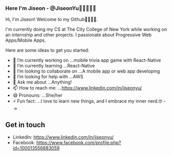 ### Here I'm Jiseon - @JiseonYu👋🏻👩🏻‍💻

Hi, I'm Jiseon! Welcome to my Github🙌🏻🙌🏻. 

I'm currently doing my CS at The City College of New York while working on an internship and other projects. I passionate about Progressive Web Apps/Mobile Apps. 


Here are some ideas to get you started:

- 🔭 I’m currently working on ...mobile trivia app game with React-Native
- 🌱 I’m currently learning ...React-Native
- 👯 I’m looking to collaborate on ...A mobile app or web app developing 
- 🤔 I’m looking for help with ...AWS
- 💬 Ask me about ...Anything! 
- 📫 How to reach me: ...https://www.linkedin.com/in/jiseonyu/
- 😄 Pronouns: ...She/her
- ⚡ Fun fact: ...I love to learn new things, and I embrace my inner nerd.🤓
-->

## Get in touch 

* LinkedIn: https://www.linkedin.com/in/jiseonyu/
* Facebook: https://www.facebook.com/profile.php?id=100013556883059
